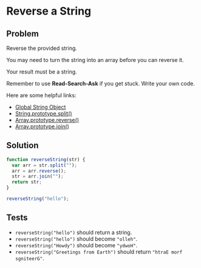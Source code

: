 # Reverse a String

## Problem

Reverse the provided string.

You may need to turn the string into an array before you can reverse it.

Your result must be a string.

Remember to use **Read-Search-Ask** if you get stuck. Write your own code.

Here are some helpful links:

* [Global String Object](https://developer.mozilla.org/en-US/docs/Web/JavaScript/Reference/Global_Objects/String)
* [String.prototype.split()](https://developer.mozilla.org/en-US/docs/Web/JavaScript/Reference/Global_Objects/String/split)
* [Array.prototype.reverse()](https://developer.mozilla.org/en-US/docs/Web/JavaScript/Reference/Global_Objects/Array/reverse)
* [Array.prototype.join()](https://developer.mozilla.org/en-US/docs/Web/JavaScript/Reference/Global_Objects/Array/join)

## Solution

```javascript
function reverseString(str) {
  var arr = str.split("");
  arr = arr.reverse();
  str = arr.join("");
  return str;
}

reverseString("hello");
```

## Tests

* `reverseString("hello")` should return a string.
* `reverseString("hello")` should become `"olleh"`.
* `reverseString("Howdy")` should become `"ydwoH"`.
* `reverseString("Greetings from Earth")` should return `"htraE morf sgniteerG"`.
